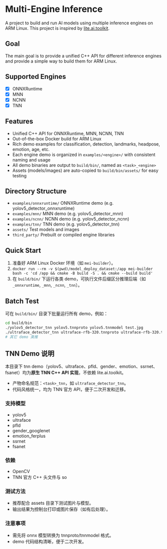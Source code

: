 # Multi-Engine Inference

A project to build and run AI models using multiple inference engines on ARM Linux.
This project is inspired by [lite.ai.toolkit](https://github.com/xlite-dev/lite.ai.toolkit).

## Goal

The main goal is to provide a unified C++ API for different inference engines and provide a simple way to build them for ARM Linux.

## Supported Engines

- [x] ONNXRuntime
- [x] MNN
- [x] NCNN
- [x] TNN

## Features

- Unified C++ API for ONNXRuntime, MNN, NCNN, TNN
- Out-of-the-box Docker build for ARM Linux
- Rich demo examples for classification, detection, landmarks, headpose, emotion, age, etc.
- Each engine demo is organized in `examples/<engine>/` with consistent naming and usage
- All demo binaries are output to `build/bin/`, named as `<task>_<engine>`
- Assets (models/images) are auto-copied to `build/bin/assets/` for easy testing

## Directory Structure

- `examples/onnxruntime/`  ONNXRuntime demo (e.g. yolov5_detector_onnxruntime)
- `examples/mnn/`         MNN demo (e.g. yolov5_detector_mnn)
- `examples/ncnn/`        NCNN demo (e.g. yolov5_detector_ncnn)
- `examples/tnn/`         TNN demo (e.g. yolov5_detector_tnn)
- `assets/`               Test models and images
- `third_party/`          Prebuilt or compiled engine libraries

## Quick Start

1. 准备好 ARM Linux Docker 环境（如 `mei-builder`）。
2. `docker run --rm -v $(pwd)/model_deploy_dataset:/app mei-builder bash -c 'cd /app && cmake -B build -S . && cmake --build build'`
3. 在 `build/bin/` 下运行各类 demo，可执行文件后缀区分推理后端（如 `_onnxruntime`, `_mnn`, `_ncnn`, `_tnn`）。

## Batch Test

可在 `build/bin/` 目录下批量运行所有 demo，例如：

```bash
cd build/bin
./yolov5_detector_tnn yolov5.tnnproto yolov5.tnnmodel test.jpg
./ultraface_detector_tnn ultraface-rfb-320.tnnproto ultraface-rfb-320.tnnmodel test.jpg
# 其它 demo 类推
```

## TNN Demo 说明

本目录下 tnn demo（yolov5、ultraface、pfld、gender、emotion、ssrnet、fsanet）均为**原生 TNN C++ API 实现**，不依赖 lite.ai.toolkit。

- 产物命名规范：`<task>_tnn`，如 `ultraface_detector_tnn`。
- 代码风格统一，均为 TNN 官方 API，便于二次开发和迁移。

### 支持模型
- yolov5
- ultraface
- pfld
- gender_googlenet
- emotion_ferplus
- ssrnet
- fsanet

### 依赖
- OpenCV
- TNN 官方 C++ 头文件与 so

### 测试方法
- 推荐配合 assets 目录下测试图片与模型。
- 输出结果为控制台打印或图片保存（如有后处理）。

### 注意事项
- 需先将 onnx 模型转换为 tnnproto/tnnmodel 格式。
- demo 代码结构清晰，便于二次开发。 
